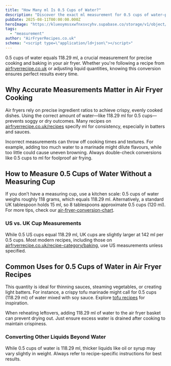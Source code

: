 ```yaml
---
title: "How Many ml Is 0.5 Cups of Water?"
description: "Discover the exact ml measurement for 0.5 cups of water—perfect for air fryer recipes and precise cooking conversions."
pubDate: 2025-08-11T00:00:00.000Z
heroImage: "https://klueoymssxwfnxsvcyhv.supabase.co/storage/v1/object/public/md/how-many-ml-is-0-5-cups-of-water-0c6faad9.webp"
tags:
  - "measurement"
author: "AirFryerRecipes.co.uk"
schema: "<script type=\"application/ld+json\"></script>"
---
```


<p>0.5 cups of water equals 118.29 ml, a crucial measurement for precise cooking and baking in your air fryer. Whether you're following a recipe from <a href=https://www.airfryerrecipe.co.uk>airfryerrecipe.co.uk</a> or adjusting liquid quantities, knowing this conversion ensures perfect results every time.</p>  

<h2>Why Accurate Measurements Matter in Air Fryer Cooking</h2>  
<p>Air fryers rely on precise ingredient ratios to achieve crispy, evenly cooked dishes. Using the correct amount of water—like 118.29 ml for 0.5 cups—prevents soggy or dry outcomes. Many recipes on <a href=https://www.airfryerrecipe.co.uk/recipes>airfryerrecipe.co.uk/recipes</a> specify ml for consistency, especially in batters and sauces.</p>  
<p>Incorrect measurements can throw off cooking times and textures. For example, adding too much water to a marinade might dilute flavours, while too little could cause uneven browning. Always double-check conversions like 0.5 cups to ml for foolproof air frying.</p>  

<h2>How to Measure 0.5 Cups of Water Without a Measuring Cup</h2>  
<p>If you don’t have a measuring cup, use a kitchen scale: 0.5 cups of water weighs roughly 118 grams, which equals 118.29 ml. Alternatively, a standard UK tablespoon holds 15 ml, so 8 tablespoons approximate 0.5 cups (120 ml). For more tips, check our <a href=https://www.airfryerrecipe.co.uk/air-fryer-conversion-chart>air-fryer-conversion-chart</a>.</p>  

<h3>US vs. UK Cup Measurements</h3>  
<p>While 0.5 US cups equal 118.29 ml, UK cups are slightly larger at 142 ml per 0.5 cups. Most modern recipes, including those on <a href=https://www.airfryerrecipe.co.uk/recipe-category/baking>airfryerrecipe.co.uk/recipe-category/baking</a>, use US measurements unless specified.</p>  

<h2>Common Uses for 0.5 Cups of Water in Air Fryer Recipes</h2>  
<p>This quantity is ideal for thinning sauces, steaming vegetables, or creating light batters. For instance, a crispy tofu marinade might call for 0.5 cups (118.29 ml) of water mixed with soy sauce. Explore <a href=https://www.airfryerrecipe.co.uk/recipe-category/tofu>tofu recipes</a> for inspiration.</p>  
<p>When reheating leftovers, adding 118.29 ml of water to the air fryer basket can prevent drying out. Just ensure excess water is drained after cooking to maintain crispiness.</p>  

<h3>Converting Other Liquids Beyond Water</h3>  
<p>While 0.5 cups of water is 118.29 ml, thicker liquids like oil or syrup may vary slightly in weight. Always refer to recipe-specific instructions for best results.</p>
